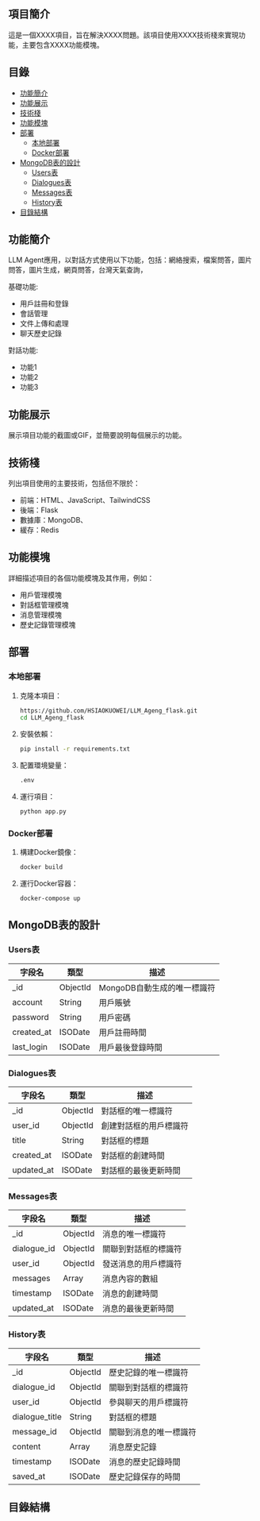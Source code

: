 ## 項目簡介

這是一個XXXX項目，旨在解決XXXX問題。該項目使用XXXX技術棧來實現功能，主要包含XXXX功能模塊。

## 目錄

- [功能簡介](#功能簡介)
- [功能展示](#功能展示)
- [技術棧](#技術棧)
- [功能模塊](#功能模塊)
- [部署](#部署)
  - [本地部署](#本地部署)
  - [Docker部署](#Docker部署)
- [MongoDB表的設計](#MongoDB表的設計)
  - [Users表](#Users表)
  - [Dialogues表](#Dialogues表)
  - [Messages表](#Messages表)
  - [History表](#History表)
- [目錄結構](#目錄結構)

## 功能簡介
LLM Agent應用，以對話方式使用以下功能，包括：網絡搜索，檔案問答，圖片問答，圖片生成，網頁問答，台灣天氣查詢，

基礎功能:
- 用戶註冊和登錄
- 會話管理
- 文件上傳和處理
- 聊天歷史記錄

對話功能:
- 功能1
- 功能2
- 功能3

## 功能展示

展示項目功能的截圖或GIF，並簡要說明每個展示的功能。

## 技術棧

列出項目使用的主要技術，包括但不限於：
- 前端：HTML、JavaScript、TailwindCSS
- 後端：Flask
- 數據庫：MongoDB、
- 緩存：Redis

## 功能模塊

詳細描述項目的各個功能模塊及其作用，例如：
- 用戶管理模塊
- 對話框管理模塊
- 消息管理模塊
- 歷史記錄管理模塊

## 部署

### 本地部署

1. 克隆本項目：
    ```bash
    https://github.com/HSIAOKUOWEI/LLM_Ageng_flask.git
    cd LLM_Ageng_flask
    ```

2. 安裝依賴：
    ```bash
    pip install -r requirements.txt
    ```

3. 配置環境變量：
    ```bash
    .env
    ```

4. 運行項目：
    ```bash
    python app.py
    ```

### Docker部署

1. 構建Docker鏡像：
    ```bash
    docker build
    ```

2. 運行Docker容器：
    ```bash
    docker-compose up
    ```

## MongoDB表的設計

### Users表

| 字段名      | 類型      | 描述                       |
|-------------|-----------|----------------------------|
| _id         | ObjectId  | MongoDB自動生成的唯一標識符 |
| account     | String    | 用戶賬號                   |
| password    | String    | 用戶密碼                   |
| created_at  | ISODate   | 用戶註冊時間               |
| last_login  | ISODate   | 用戶最後登錄時間           |

### Dialogues表

| 字段名      | 類型      | 描述                       |
|-------------|-----------|----------------------------|
| _id         | ObjectId  | 對話框的唯一標識符         |
| user_id     | ObjectId  | 創建對話框的用戶標識符     |
| title       | String    | 對話框的標題               |
| created_at  | ISODate   | 對話框的創建時間           |
| updated_at  | ISODate   | 對話框的最後更新時間       |

### Messages表

| 字段名      | 類型      | 描述                       |
|-------------|-----------|----------------------------|
| _id         | ObjectId  | 消息的唯一標識符           |
| dialogue_id | ObjectId  | 關聯到對話框的標識符       |
| user_id     | ObjectId  | 發送消息的用戶標識符       |
| messages    | Array     | 消息內容的數組             |
| timestamp   | ISODate   | 消息的創建時間             |
| updated_at  | ISODate   | 消息的最後更新時間         |

### History表

| 字段名        | 類型      | 描述                       |
|---------------|-----------|----------------------------|
| _id           | ObjectId  | 歷史記錄的唯一標識符       |
| dialogue_id   | ObjectId  | 關聯到對話框的標識符       |
| user_id       | ObjectId  | 參與聊天的用戶標識符       |
| dialogue_title| String    | 對話框的標題               |
| message_id    | ObjectId  | 關聯到消息的唯一標識符     |
| content       | Array     | 消息歷史記錄               |
| timestamp     | ISODate   | 消息的歷史記錄時間         |
| saved_at      | ISODate   | 歷史記錄保存的時間         |

## 目錄結構